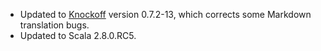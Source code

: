 * Updated to [Knockoff][] version 0.7.2-13, which corrects some Markdown
  translation bugs.
* Updated to Scala 2.8.0.RC5.

[SBT]: http://code.google.com/p/simple-build-tool
[Knockoff]: http://tristanhunt.com/projects/knockoff/
